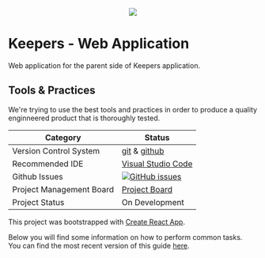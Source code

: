 <p align="center">
  <img src="http://finder.startupnationcentral.org/image_cloud/keepers-child-safety_be03ca57-524a-11e6-914d-1599937b2892?w=300&h=300"  /></p>
  
# Keepers - Web Application
Web application for the parent side of Keepers application.

## Tools & Practices
We're trying to use the best tools and practices in order to produce a quality enginneered product that is thoroughly tested.

|Category|Status|
|---|---|
| Version Control System| [git](https://git-scm.com/) & [github](https://github.com/JonathanMai/Keepers-bot/) |
| Recommended IDE | [Visual Studio Code](https://code.visualstudio.com/) |
| Github Issues | [![GitHub issues](https://img.shields.io/github/issues/JonathanMai/Keepers-web-app.svg?style=flat)](https://github.com/JonathanMai/Keepers-web-app/issues) |
| Project Management Board| [Project Board](https://github.com/JonathanMai/Keepers-web-app/projects/1) |
| Project Status | On Development |


This project was bootstrapped with [Create React App](https://github.com/facebookincubator/create-react-app).

Below you will find some information on how to perform common tasks.<br>
You can find the most recent version of this guide [here](https://github.com/facebookincubator/create-react-app/blob/master/packages/react-scripts/template/README.md).
